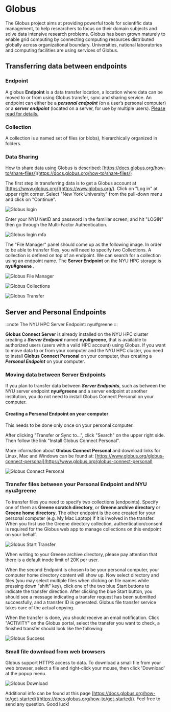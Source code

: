 # Globus

The Globus project aims at providing powerful tools for scientific data management, to help researchers to focus on their domain subjects and solve data intensive research problems. Globus has been grown maturely to enable grid computing by connecting computing resources distributed globally across organizational boundary. Universities, national laboratories and computing facilities are using services of Globus.

## Transferring data between endpoints
### Endpoint

A globus **Endpoint** is a data transfer location, a location where data can be moved to or from using Globus transfer, sync and sharing service. An endpoint can either be a ***personal endpoint*** (on a user’s personal computer) or a ***server endpoint*** (located on a server, for use by multiple users). [Please read for details.](https://www.globus.org/data-transfer)

### Collection

A collection is a named set of files (or blobs), hierarchically organized in folders.

### Data Sharing

How to share data using Globus is described: [https://docs.globus.org/how-to/share-files/](https://docs.globus.org/how-to/share-files/)

The first step in transferring data is to get a Globus account at [https://www.globus.org/](https://www.globus.org/). Click on "Log in" at upper right corner. Select "New York University" from the pull-down menu and click on "Continue".

![Globus login](./static/globus_login.png)

Enter your NYU NetID and password in the familiar screen, and hit "LOGIN" then go through the Multi-Factor Authentication.

![Globus login mfa](./static/globus_login_mfa.png)

The "File Manager" panel should come up as the following image. In order to be able to transfer files, you will need to specify two Collections. A collection is defined on top of an endpoint. We can search for a collection using an endpoint name. The **Server Endpoint** on the NYU HPC storage is **nyu#greene** .

![Globus File Manager](./static/globus_filemanager.png)

![Globus Collections](./static/globus_collections.png)

![Globus Transfer](./static/globus_transfer.png)

## Server and Personal Endpoints
:::note
The NYU HPC Server Endpoint: nyu#greene
:::

**Globus Connect Server** is already installed on the NYU HPC cluster creating a ***Server Endpoint*** named **nyu#greene**, that is available to authorized users (users with a valid HPC account) using Globus. If you want to move data to or from your computer and the NYU HPC cluster, you need to install **Globus Connect Personal** on your computer, thus creating a ***Personal Endpoint*** on your computer.

### Moving data between Server Endpoints

If you plan to transfer data between ***Server Endpoints***, such as between the NYU server endpoint **nyu#greene** and a server endpoint at another institution, you do not need to install Globus Connect Personal on your computer.

#### Creating a Personal Endpoint on your computer

This needs to be done only once on your personal computer.  

After clicking "Transfer or Sync to...", click "Search" on the upper right side. Then follow the link "Install Globus Connect Personal".

More information about **Globus Connect Personal** and download links for Linux, Mac and Windows can be found at:  [https://www.globus.org/globus-connect-personal](https://www.globus.org/globus-connect-personal)

![Globus Connect Personal](./static/globus_connect_personal.png)

### Transfer files between your Personal Endpoint and NYU nyu#greene
To transfer files you need to specify two collections (endpoints). Specify one of them as **Greene scratch directory**, or **Greene archive directory** or **Greene home directory**. The other endpoint is the one created for your personal computer (e.g. My Mac Laptop) if it is involved in the transfer. When you first use the Greene directory collection, authentication/consent is required for the Globus web app to manage collections on this endpoint on your behalf.

![Globus Start Transfer](./static/globus_start_transfer.png)

When writing to your Greene archive directory, please pay attention that there is a default inode limit of 20K per user.  

When the second Endpoint is chosen to be your personal computer, your computer home directory content will show up. Now select directory and files (you may select multiple files when clicking on file names while pressing down "shift" key), click one of the two blue Start buttons to indicate the transfer direction. After clicking the blue Start button, you should see a message indicating a transfer request has been submitted successfully, and a transfer ID is generated. Globus file transfer service takes care of the actual copying.

When the transfer is done, you should receive an email notification. Click "ACTIVITY" on the Globus portal, select the transfer you want to check, a finished transfer should look like the following:

![Globus Success](./static/globus_success.png)

### Small file download from web browsers

Globus support HTTPS access to data. To download a small file from your web browser, select a file and right-click your mouse, then click 'Download' at the popup menu. 

![Globus Download](./static/globus_download.png)

Additional info can be found at this page [https://docs.globus.org/how-to/get-started/](https://docs.globus.org/how-to/get-started/). Feel free to send any question. Good luck!
